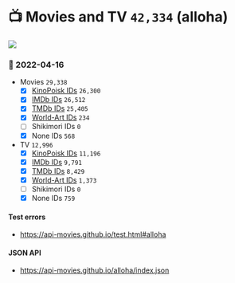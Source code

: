 # :tv: Movies and TV `42,334` (alloha)

<a href="https://API-Movies.github.io"><img src="https://API-Movies.github.io/banner.png?cache"></a>

### :date: 2022-04-16
- Movies `29,338`
  - [x] <a href="https://API-Movies.github.io/alloha/movie_kinopoisk_ids.json">KinoPoisk IDs</a> `26,300`
  - [x] <a href="https://API-Movies.github.io/alloha/movie_imdb_ids.json">IMDb IDs</a> `26,512`
  - [x] <a href="https://API-Movies.github.io/alloha/movie_tmdb_ids.json">TMDb IDs</a> `25,405`
  - [x] <a href="https://API-Movies.github.io/alloha/movie_world_art_ids.json">World-Art IDs</a> `234`
  - [ ] Shikimori IDs `0`
  - [x] None IDs `568`
- TV `12,996`
  - [x] <a href="https://API-Movies.github.io/alloha/tv_kinopoisk_ids.json">KinoPoisk IDs</a> `11,196`
  - [x] <a href="https://API-Movies.github.io/alloha/tv_imdb_ids.json">IMDb IDs</a> `9,791`
  - [x] <a href="https://API-Movies.github.io/alloha/tv_tmdb_ids.json">TMDb IDs</a> `8,429`
  - [x] <a href="https://API-Movies.github.io/alloha/tv_world_art_ids.json">World-Art IDs</a> `1,373`
  - [ ] Shikimori IDs `0`
  - [x] None IDs `759`
#### Test errors
- <a href='https://api-movies.github.io/test.html#alloha'>https://api-movies.github.io/test.html#alloha</a>
#### JSON API
- <a href='https://api-movies.github.io/alloha/index.json'>https://api-movies.github.io/alloha/index.json</a>
